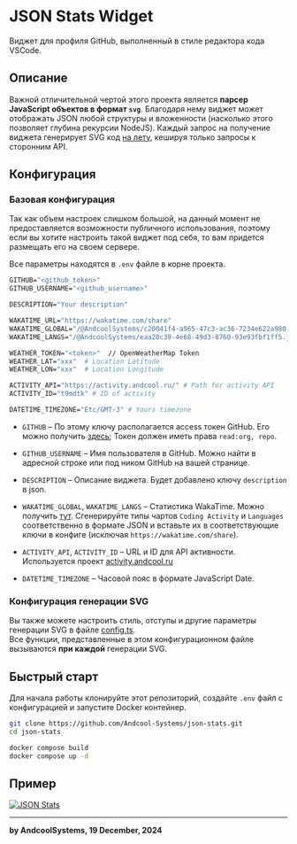 # JSON Stats Widget
Виджет для профиля GitHub, выполненный в стиле редактора кода VSCode.

## Описание
Важной отличительной чертой этого проекта является **парсер JavaScript объектов в формат `svg`**. Благодаря нему виджет может отображать JSON любой структуры и вложенности (насколько этого позволяет глубина рекурсии NodeJS). Каждый запрос на получение виджета генерирует SVG код <u>на лету</u>, кешируя только запросы к сторонним API.

## Конфигурация
### Базовая конфигурация
Так как объем настроек слишком большой, на данный момент не предоставляется возможности публичного использования, поэтому если вы хотите настроить такой виджет под себя, то вам придется размещать его на своем сервере.    

Все параметры находятся в `.env` файле в корне проекта.

```DockerFile
GITHUB="<github_token>"
GITHUB_USERNAME="<github_username>"

DESCRIPTION="Your description"

WAKATIME_URL="https://wakatime.com/share"
WAKATIME_GLOBAL="/@AndcoolSystems/c20041f4-a965-47c3-ac36-7234e622a980.json" # WakaTime Global stats
WAKATIME_LANGS="/@AndcoolSystems/eaa20c39-4e68-49d3-8760-93e93fbf1ff5.json" # WakaTime Langs stats

WEATHER_TOKEN="<token>"  // OpenWeatherMap Token
WEATHER_LAT="xxx"  # Location Latitude
WEATHER_LON="xxx"  # Location Longitude

ACTIVITY_API="https://activity.andcool.ru/" # Path for activity API
ACTIVITY_ID="t9mdtk" # ID of activity

DATETIME_TIMEZONE="Etc/GMT-3" # Yours timezone
```

- `GITHUB` – По этому ключу располагается access токен GitHub. Его можно получить [здесь](https://github.com/settings/tokens); Токен должен иметь права `read:org, repo`.  
- `GITHUB_USERNAME` – Имя пользователя в GitHub. Можно найти в адресной строке или под ником GitHub на вашей странице.  
- `DESCRIPTION` – Описание виджета. Будет добавлено ключу `description` в json.  
- `WAKATIME_GLOBAL`, `WAKATIME_LANGS` – Статистика WakaTime. Можно получить [тут](https://wakatime.com/share/embed). Сгенерируйте типы чартов `Coding Activity` и `Languages` соответственно в формате JSON и вставьте их в соответствующие ключи в конфиге (исключая `https://wakatime.com/share`).

- `ACTIVITY_API`, `ACTIVITY_ID` – URL и ID для API активности. Используется проект [activity.andcool.ru](https://github.com/Andcool-Systems/Andcool-Activity)

- `DATETIME_TIMEZONE` – Часовой пояс в формате JavaScript Date.

### Конфигурация генерации SVG
Вы также можете настроить стиль, отступы и другие параметры генерации SVG в файле [config.ts](https://github.com/Andcool-Systems/json-stats/blob/master/src/config.ts).  
Все функции, представленные в этом конфигурационном файле вызываются **при каждой** генерации SVG.
## Быстрый старт
Для начала работы клонируйте этот репозиторий, создайте `.env` файл с конфигурацией и запустите Docker контейнер.
```bash
git clone https://github.com/Andcool-Systems/json-stats.git
cd json-stats

docker compose build
docker compose up -d
```

## Пример
<a href="https://github.com/Andcool-Systems/json-stats">
<img src="https://json-stats.andcool.ru" alt="JSON Stats" />
</a>

---
**by AndcoolSystems, 19 December, 2024**
